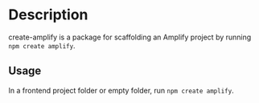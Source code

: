 # Description

create-amplify is a package for scaffolding an Amplify project by running `npm create amplify`.

## Usage

In a frontend project folder or empty folder, run `npm create amplify`.
